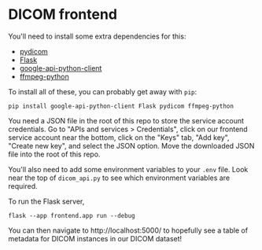 # DICOM frontend
You'll need to install some extra dependencies for this:
- [pydicom](https://pydicom.github.io/pydicom/dev/index.html)
- [Flask](https://flask.palletsprojects.com/en/2.3.x/)
- [google-api-python-client](https://github.com/googleapis/google-api-python-client)
- [ffmpeg-python](https://pypi.org/project/ffmpeg-python/)

To install all of these, you can probably get away with `pip`:

```shell
pip install google-api-python-client Flask pydicom ffmpeg-python
```

You need a JSON file in the root of this repo to store the service account credentials. Go to "APIs and services > Credentials", click on our frontend service account near the bottom, click on the "Keys" tab, "Add key", "Create new key", and select the JSON option. Move the downloaded JSON file into the root of this repo.

You'll also need to add some environment variables to your `.env` file. Look near the top of `dicom_api.py` to see which environment variables are required.

To run the Flask server,
```shell
flask --app frontend.app run --debug
```

You can then navigate to http://localhost:5000/ to hopefully see a table of metadata for DICOM instances in our DICOM dataset!